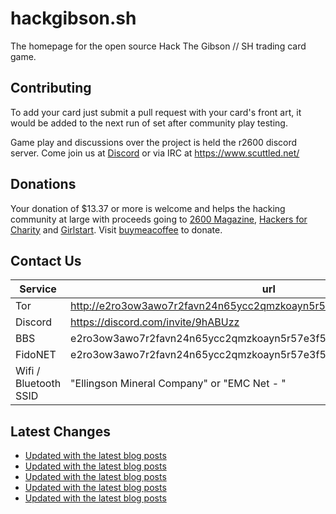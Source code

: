 # hackgibson.sh
The homepage for the open source Hack The Gibson // SH trading card game.


## Contributing

To add your card just submit a pull request with your card's front art, it would be added to the next run of set after community play testing.

Game play and discussions over the project is held the r2600 discord server. Come join us at [Discord](https://discord.com/invite/9hABUzz) or via IRC at https://www.scuttled.net/


## Donations

Your donation of $13.37 or more is welcome and helps the hacking community at large with proceeds going to [2600 Magazine](https://2600.com/), [Hackers for Charity](https://hackersforcharity.org) and [Girlstart](https://girlstart.org).  Visit [buymeacoffee](https://www.buymeacoffee.com/hackgibson.sh) to donate.


## Contact Us

Service | url
-|-
Tor | http://e2ro3ow3awo7r2favn24n65ycc2qmzkoayn5r57e3f56nvjwdcgg32ad.onion
Discord | https://discord.com/invite/9hABUzz
BBS | e2ro3ow3awo7r2favn24n65ycc2qmzkoayn5r57e3f56nvjwdcgg32ad.onion:23
FidoNET | e2ro3ow3awo7r2favn24n65ycc2qmzkoayn5r57e3f56nvjwdcgg32ad.onion:24554
Wifi / Bluetooth SSID | "Ellingson Mineral Company" or "EMC Net - <fidonet address>"

## Latest Changes
<!-- BLOG-POST-LIST:START -->
- [Updated with the latest blog posts](https://github.com/DFW2600/hackgibson.sh/commit/56a5e70b401307b72d953bc4009af44b005ec64f)
- [Updated with the latest blog posts](https://github.com/DFW2600/hackgibson.sh/commit/9a2f3ea88e2256f14dadd895c77b177e51558dda)
- [Updated with the latest blog posts](https://github.com/DFW2600/hackgibson.sh/commit/9caf7729305ca8c80713e1028c1bebb60038405f)
- [Updated with the latest blog posts](https://github.com/DFW2600/hackgibson.sh/commit/2d51a888f7625aae83bd825c6b8184d5b8339ed3)
- [Updated with the latest blog posts](https://github.com/DFW2600/hackgibson.sh/commit/7538d426e7778e9471ddb86ef0c02f5b6aa2a7ea)
<!-- BLOG-POST-LIST:END -->
